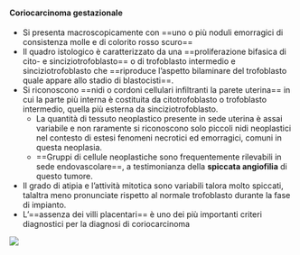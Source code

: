 #### Coriocarcinoma gestazionale
- Si presenta macroscopicamente con ==uno o più noduli emorragici di consistenza molle e di colorito rosso scuro==
- Il quadro istologico è caratterizzato da una ==proliferazione bifasica di cito- e sinciziotrofoblasto== o di trofoblasto intermedio e sinciziotrofoblasto che ==riproduce l’aspetto bilaminare del trofoblasto quale appare allo stadio di blastocisti==.
- Si riconoscono ==nidi o cordoni cellulari infiltranti la parete uterina== in cui la parte più interna è costituita da citotrofoblasto o trofoblasto intermedio, quella più esterna da sinciziotrofoblasto. 
	- La quantità di tessuto neoplastico presente in sede uterina è assai variabile e non raramente si riconoscono solo piccoli nidi neoplastici nel contesto di estesi fenomeni necrotici ed emorragici, comuni in questa neoplasia.
	- ==Gruppi di cellule neoplastiche sono frequentemente rilevabili in sede endovascolare==, a testimonianza della **spiccata angiofilia** di questo tumore. 
- Il grado di atipia e l’attività mitotica sono variabili talora molto spiccati, talaltra meno pronunciate rispetto al normale trofoblasto durante la fase di impianto. 
- L’==assenza dei villi placentari== è uno dei più importanti criteri diagnostici per la diagnosi di coriocarcinoma

![](https://i.imgur.com/MPG1xoy.png)
